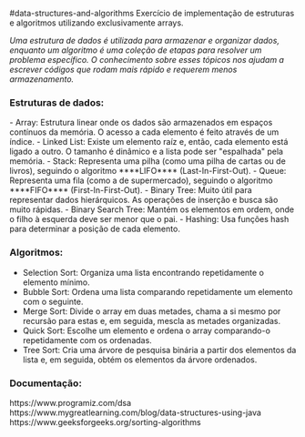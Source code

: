 #data-structures-and-algorithms
Exercício de implementação de estruturas e algoritmos utilizando exclusivamente arrays.

<i>Uma estrutura de dados é utilizada para armazenar e organizar dados, enquanto um algoritmo é uma coleção de etapas para resolver um problema específico. O conhecimento sobre esses tópicos nos ajudam a escrever códigos que rodam mais rápido e requerem menos armazenamento.</i>

<h3>Estruturas de dados:</h3>
- Array: Estrutura linear onde os dados são armazenados em espaços contínuos da memória. O acesso a cada elemento é feito através de um índice.
- Linked List: Existe um elemento raíz e, então, cada elemento está ligado a outro. O tamanho é dinâmico e a lista pode ser "espalhada" pela memória.
- Stack: Representa uma pilha (como uma pilha de cartas ou de livros), seguindo o algoritmo ****LIFO**** (Last-In-First-Out).
- Queue: Representa uma fila (como a de supermercado), seguindo o algoritmo ****FIFO**** (First-In-First-Out).
- Binary Tree: Muito útil para representar dados hierárquicos. As operações de inserção e busca são muito rápidas.
- Binary Search Tree: Mantém os elementos em ordem, onde o filho à esquerda deve ser menor que o pai.
- Hashing: Usa funções hash para determinar a posição de cada elemento.


<h3>Algoritmos:</h3>

- Selection Sort: Organiza uma lista encontrando repetidamente o elemento mínimo.
- Bubble Sort: Ordena uma lista comparando repetidamente um elemento com o seguinte. 
- Merge Sort: Divide o array em duas metades, chama a si mesmo por recursão para estas e, em seguida, mescla as metades organizadas.
- Quick Sort: Escolhe um elemento e ordena o array comparando-o repetidamente com os ordenadas.
- Tree Sort: Cria uma árvore de pesquisa binária a partir dos elementos da lista e, em seguida, obtém os elementos da árvore ordenados.

<h3>Documentação:</h3>
https://www.programiz.com/dsa
https://www.mygreatlearning.com/blog/data-structures-using-java   
https://www.geeksforgeeks.org/sorting-algorithms